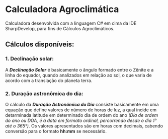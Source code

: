 # **Calculadora Agroclimática**
 Calculadora desenvolvida com a linguagem C# em cima da IDE SharpDevelop, para fins de Cálculos Agroclimáticos.

## **Cálculos disponíveis:**

### 1. Declinação solar:
A _**Declinação Solar**_ é basicamente o ângulo formado entre o Zênite e a linha do equador, quando analizados em relação ao sol, o que varia de acordo com a translação do planeta terra.

### 2. Duração astronômica do dia:
O cálculo da _**Duração Astronômica do Dia**_ consiste basicamente em uma equação que define valores de número de horas de luz, a qual incide em detarminada latitude em determinado dia de ordem do ano _(Dia de ordem do ano ou DOA, é a data em formato ordinal, percorrendo desde o dia 1° até o 365°)_. Os valores apresentados são em horas com decimais, cabendo conversão para o formato **hh:mm** se necessário.

